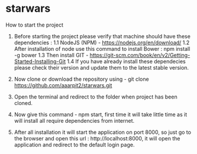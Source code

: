 # starwars
How to start the project
1.  Before starting the project please verify that machine should have these dependencies :
  1.1 NodeJS (NPM) - https://nodejs.org/en/download/
  1.2 After installation of node use this command to install Bower : npm install -g bower
  1.3 Then install GIT - https://git-scm.com/book/en/v2/Getting-Started-Installing-Git
  1.4 If you have already install these dependecies please check their version and update them to the latest stable version.
  
2.  Now clone or download the repository using - git clone https://github.com/aaarpit2/starwars.git
3.  Open the terminal and redirect to the folder when project has been cloned.
4.  Now give this command - npm start, first time it will take little time as it will install all require dependencies from internet.
5.  After all installation it will start the application on port 8000, so just go to the browser and open this url : http://localhost:8000, it will open the application and redirect to the default login page.
